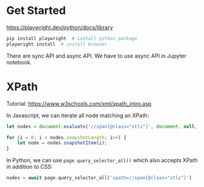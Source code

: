 # Get Started
https://playwright.dev/python/docs/library
```sh
pip install playwright  # install python package
playwright install  # install browser
```

There are sync API and async API. We have to use async API in Jupyter notebook.

# XPath
Tutorial: https://www.w3schools.com/xml/xpath_intro.asp

In Javascript, we can iterate all node matching an XPath:
```js
let nodes = document.evaluate('//span[@class="ztlz"]', document, null, XPathResult.ORDERED_NODE_SNAPSHOT_TYPE, null)

for (i = 0; i < nodes.snapshotLength; i++) {
	let node = nodes.snapshotItem(i);
}
```
In Python, we can use `page.query_selector_all()` which also accepts XPath in addition to CSS:
```python
nodes = await page.query_selector_all('xpath=//span[@class="ztlz"]')
```

